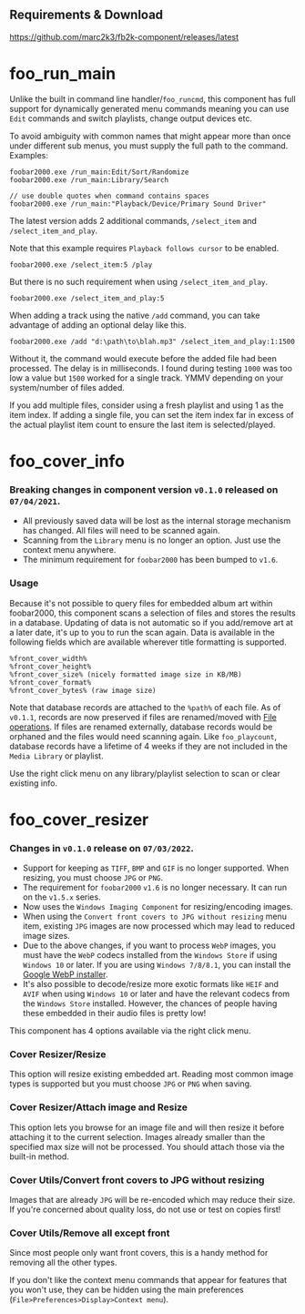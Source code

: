 ## Requirements & Download

https://github.com/marc2k3/fb2k-component/releases/latest

# foo_run_main

Unlike the built in command line handler/`foo_runcmd`, this component has full support for dynamically generated menu commands meaning you can use `Edit` commands and switch playlists, change output devices etc.

To avoid ambiguity with common names that might appear more than once under different sub menus, you must supply the full path to the command. Examples:

```
foobar2000.exe /run_main:Edit/Sort/Randomize
foobar2000.exe /run_main:Library/Search

// use double quotes when command contains spaces
foobar2000.exe /run_main:"Playback/Device/Primary Sound Driver"
```

The latest version adds 2 additional commands, `/select_item` and `/select_item_and_play`.

Note that this example requires `Playback follows cursor` to be enabled.

```
foobar2000.exe /select_item:5 /play
```

But there is no such requirement when using `/select_item_and_play`.

```
foobar2000.exe /select_item_and_play:5
```

When adding a track using the native `/add` command, you can take advantage of adding an optional delay like this.

```
foobar2000.exe /add "d:\path\to\blah.mp3" /select_item_and_play:1:1500
```

Without it, the command would execute before the added file had been processed. The delay is in milliseconds. I found during testing `1000` was too low a value but `1500` worked for a single track. YMMV depending on your system/number of files added.

If you add multiple files, consider using a fresh playlist and using 1 as the item index. If adding a single file, you can set the item index far in excess of the actual playlist item count to ensure the last item is selected/played.

# foo_cover_info

### Breaking changes in component version `v0.1.0` released on `07/04/2021`.

- All previously saved data will be lost as the internal storage mechanism has changed. All files will need to be scanned again.
- Scanning from the `Library` menu is no longer an option. Just use the context menu anywhere.
- The minimum requirement for `foobar2000` has been bumped to `v1.6`.

### Usage

Because it's not possible to query files for embedded album art within foobar2000, this component scans a selection of files and stores the results in a database. Updating of data is not automatic so if you add/remove art at a later date, it's up to you to run the scan again. Data is available in the following fields which are available wherever title formatting is supported.

```
%front_cover_width%
%front_cover_height%
%front_cover_size% (nicely formatted image size in KB/MB)
%front_cover_format%
%front_cover_bytes% (raw image size)
```

Note that database records are attached to the `%path%` of each file. As of `v0.1.1`, records are now preserved if files are renamed/moved with [File operations](https://wiki.hydrogenaud.io/index.php?title=Foobar2000:File_operations). If files are renamed externally, database records would be orphaned and the files would need scanning again. Like `foo_playcount`, database records have a lifetime of 4 weeks if they are not included in the `Media Library` or playlist.

Use the right click menu on any library/playlist selection to scan or clear existing info.

# foo_cover_resizer

### Changes in `v0.1.0` release on `07/03/2022`.

- Support for keeping as `TIFF`, `BMP` and `GIF` is no longer supported. When resizing, you must choose `JPG` or `PNG`.
- The requirement for `foobar2000` `v1.6` is no longer necessary. It can run on the `v1.5.x` series.
- Now uses the `Windows Imaging Component` for resizing/encoding images.
- When using the `Convert front covers to JPG without resizing` menu item, existing `JPG` images are now processed which may lead to reduced image sizes.
- Due to the above changes, if you want to process `WebP` images, you must have the `WebP` codecs installed from the `Windows Store` if using `Windows 10` or later. If you are using `Windows 7/8/8.1`, you can install the [Google WebP installer](https://storage.googleapis.com/downloads.webmproject.org/releases/webp/WebpCodecSetup.exe).
- It's also possible to decode/resize more exotic formats like `HEIF` and `AVIF` when using `Windows 10` or later and have the relevant codecs from the `Windows Store` installed. However, the chances of people having these embedded in their audio files is pretty low!

This component has 4 options available via the right click menu.

### Cover Resizer/Resize

This option will resize existing embedded art. Reading most common image types is supported but you must choose `JPG` or `PNG` when saving.

### Cover Resizer/Attach image and Resize

This option lets you browse for an image file and will then resize it before attaching it to the current selection. Images already smaller than the specified max size will not be processed. You should attach those via the built-in method.

### Cover Utils/Convert front covers to JPG without resizing

Images that are already `JPG` will be re-encoded which may reduce their size. If you're concerned about quality loss, do not use or test on copies first!

### Cover Utils/Remove all except front

Since most people only want front covers, this is a handy method for removing all the other types.

If you don't like the context menu commands that appear for features that you won't use, they can be hidden using the main preferences (`File>Preferences>Display>Context menu`).
